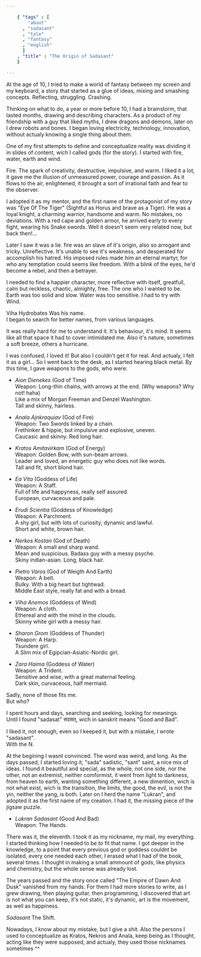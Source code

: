 ```yaml
--- 

    { "tags" : [
        "about"
      , "sadasant"
      , "tale"
      , "fantasy"
      , "english"
      ]
    , "title" : "The Origin of Sadasant"
    }

--- 
```


At the age of 10, I tried to make a world of fantasy between my screen and my keyboard, a story that started as a glue of ideas, mixing and smashing concepts. Reflecting, struggling. Crashing.

Thinking on what to do, a year or more before 10, I had a brainstorm, that lasted months, drawing and describing characters. As a product of my friendship with a guy that liked myths, I drew dragons and demons, later on I drew robots and bones. I began loving electricity, technology, innovation, without actualy knowing a single thing about them.

One of my first attempts to define and conceptualize reality was dividing it in slides of content, wich I called gods (for the story). I started with fire, water, earth and wind.

Fire. The spark of creativity, destructive, impulsive, and warm. I liked it a lot, it gave me the illusion of unmeasured power, courage and passion. As it flows to the air, enlightened, it brought a sort of irrational faith and fear to the observer.

I adopted it as my mentor, and the first name of the protagonist of my story was "Eye Of The Tiger" (Sightful as Horus and brave as a Tiger). He was a loyal knight, a charming warrior, handsome and warm. No mistakes, no deviations. With a red cape and golden armor, he arrived early to every fight, wearing his Snake swords. Well it doesn't seem very related now, but back then!...

Later I saw it was a lie. fire was an slave of it's origin, also so arrogant and tricky. Unreflective. It's unable to see it's weakness, and desperated for accomplish his hatred. His imposed rules made him an eternal martyr, for who any temptation could seems like freedom. With a blink of the eyes, he'd become a rebel, and then a betrayer.

I needed to find a happier character, more reflective with itself, greatfull, calm but reckless, chaotic, almighty, free. The one who I wanted to be. Earth was too solid and slow. Water was too sensitive. I had to try with Wind.

Viha Hydrobates Was his name.  
I began to search for better names, from various languages.

It was really hard for me to understand it. It's behaviour, it's mind. It seems like all that space it had to cover intimidated me. Also it's nature, sometimes a soft breeze, others a hurricane.

I was confused, I loved it! But also I couldn't get it for real. And actualy, I felt it as a girl... So I went back to the desk, as I started hearing black metal.
By this time, I gave weapons to the gods, who were:


- *Aion Dienekes* (God of Time)  
    Weapon: Long-thin chains, with arrows at the end. (Why weapons? Why not! haha)  
    Like a mix of Morgan Freeman and Denzel Washington.  
    Tall and skinny, hairless.

- *Anala Ajnkraquiav* (God of Fire)  
    Weapon: Two Swords linked by a chain.  
    Frethinker & hippie, but impulsive and explosive, uneven.  
    Caucasic and skinny. Red long hair.

- *Kratos Amitavirkam* (God of Energy)  
    Weapon: Golden Bow, with sun-beam arrows.  
    Leader and loved, an energetic guy who does not like words.  
    Tall and fit, short blond hair.

- *Ea Vita* (Goddess of Life)  
    Weapon: A Staff.  
    Full of life and happyness, really self assured.  
    European, curvaceous and pale.

- *Erudi Scientia* (Goddess of Knowledge)  
    Weapon: A Parchment.  
    A shy girl, but with lots of curiosity, dynamic and lawful.  
    Short and white, brown hair.

- *Nerkos Kostan* (God of Death)  
    Weapon: A small and sharp wand.  
    Mean and suspicious. Badass guy with a messy psyche.  
    Skiny indian-asian. Long, black hair.

- *Pietro Varos* (God of Weigth And Earth)  
    Weapon: A belt.  
    Bulky. With a big heart but tightwad.  
    Middle East style, really fat and with a bread.

- *Viha Anemos* (Goddess of Wind)  
    Weapon: A cloth.  
    Ethereal and with the mind in the clouds.  
    Skinny white girl with a messy hair.

- *Sharon Grom* (Goddess of Thunder)  
    Weapon: A Harp.  
    Tsundere girl.  
    A Slim mix of Egipcian-Asiatic-Nordic girl.

- *Zara Haima* (Goddess of Water)  
    Weapon: A Trident.  
    Sensitive and wise, with a great maternal feeling.  
    Dark skin, curvaceous, half mermaid.

Sadly, none of those fits me.  
But who?

I spent hours and days, searching and seeking, looking for meanings.  
Until I found "sadasat" सदसत्, wich in sanskrit means "Good and Bad".

I liked it, not enough, even so I keeped it, but with a mistake, I wrote "sadasant".  
With the N.

At the begining I wasnt convinced. The word was weird, and long. As the days passed, I started loving it, "sada" sadistic, "sant" saint, a nice mix of ideas. I found it beautiful and special, as the whole, not one side, nor the other, not an extremist, neither comformist, it went from light to darkness, from heaven to earth, wanting something different, a new dimention, wich is not what exist, wich is the transition, the limits, the good, the evil, is not the yin, neither the yang, is both. Later on I herd the name "Lukran", and adopted it as the first name of my creation. I had it, the missing piece of the jigsaw puzzle.

- *Lukran Sadasant* (Good And Bad)  
    Weapon: The Hands.

There was it, the eleventh.
I took it as my nickname, my mail, my everything. I started thinking how I needed to be to fit that name. I got deeper in the knowledge, to a point that every previous god or goddess couldnt be isolated, every one needed each other, I erased what I had of the book, several times. I thought in making a small ammount of gods, like physics and chemistry, but the whole sense was already lost.

The years passed and the story once called "The Empire of Dawn And Dusk" vanished from my hands. For them I had more stories to write, as I grew drawing, then playing guitar, then programming, I discovered that art is not what you can keep, it's not static, it's dynamic, art is the movement, as well as happiness.

*Sadasant* The Shift.

Nowadays, I know about my mistake, but I give a shit. Also the persons I used to conceptualize as Kratos, Nekros and Anala, keep being as I thought, acting like they were supposed, and actualy, they used those nicknames sometimes ^^
